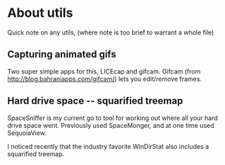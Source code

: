 ﻿# About utils

Quick note on any utils, (where note is too brief to warrant a whole file)

## Capturing animated gifs

Two super simple apps for this, LICEcap and gifcam.  Gifcam (from <http://blog.bahraniapps.com/gifcam/>) lets you edit/remove frames.

## Hard drive space -- squarified treemap

SpaceSniffer is my current go to tool for working out where all your hard drive space went. Previously used SpaceMonger, and at one time used SequoiaView.

I noticed recently that the industry favorite WinDirStat also includes a squarified treemap.